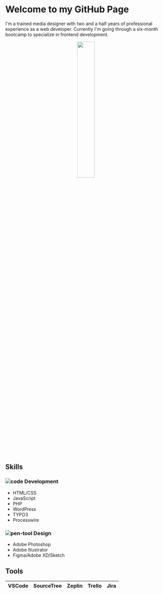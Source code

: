 # Welcome to my GitHub Page

I'm a trained media designer with two and a half years of professional experience as a web developer. Currently I'm going through a six-month bootcamp to specialize in frontend development.

<p align="center" width="100%">
    <img width="33%" src="https://user-images.githubusercontent.com/86231054/277605301-326bc1b2-9197-4ae1-bd26-7979e152a9a4.jpg">
</p>

## Skills
### ![code](https://github.com/n377i/n377i/assets/86231054/89419895-5758-4284-9747-df05d336b251) Development
- HTML/CSS
- JavaScript
- PHP
- WordPress
- TYPO3
- Processwire

### ![pen-tool](https://github.com/n377i/n377i/assets/86231054/8e1da0f1-d691-468c-847a-579ce202eedd) Design
- Adobe Photoshop
- Adobe Illustrator
- Figma/Adobe XD/Sketch

## Tools
| VSCode | SourceTree | Zeplin | Trello | Jira |
|--------|------------|--------|--------|------|
